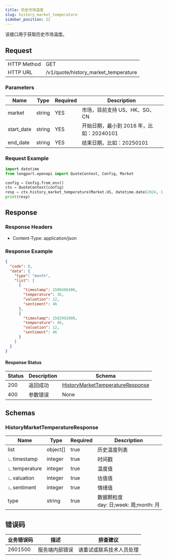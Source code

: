 ```yaml
---
title: 历史市场温度
slug: history_market_temperature
sidebar_position: 22
---
```


该接口用于获取历史市场温度。

<SDKLinks module="quote" klass="QuoteContext" method="history_market_temperature" />

## Request

<table className="http-basic">
<tbody>
<tr><td className="http-basic-key">HTTP Method</td><td>GET</td></tr>
<tr><td className="http-basic-key">HTTP URL</td><td>/v1/quote/history_market_temperature</td></tr>
</tbody>
</table>

### Parameters

| Name       | Type   | Required | Description                           |
|------------|--------|----------|---------------------------------------|
| market     | string | YES      | 市场，目前支持 US、HK、SG、CN             |
| start_date | string | YES      | 开始日期，最小到 2016 年，比如：20240101 |
| end_date   | string | YES      | 结束日期，比如：20250101                |

### Request Example

```python
import datetime
from longport.openapi import QuoteContext, Config, Market

config = Config.from_env()
ctx = QuoteContext(config)
resp = ctx.history_market_temperature(Market.US, datetime.date(2024, 1, 1), datetime.date(2025, 1, 1))
print(resp)
```

## Response

### Response Headers

- Content-Type: application/json

### Response Example

```json
{
  "code": 0,
  "data": {
    "type": "month",
    "list": [
      {
        "timestamp": 1580486400,
        "temperature": 36,
        "valuation": 12,
        "sentiment": 46
      },
      {
        "timestamp": 1582992000,
        "temperature": 46,
        "valuation": 12,
        "sentiment": 46
      }
    ]
  }
}
```

#### Response Status

| Status | Description | Schema                                                                   |
|--------|-------------|--------------------------------------------------------------------------|
| 200    | 返回成功    | [HistoryMarketTemperatureResponse](#history_market_temperature_response) |
| 400    | 参数错误    | None                                                                     |

<aside className="success">
</aside>

## Schemas

### HistoryMarketTemperatureResponse

<a id="history_market_temperature_response"></a>

| Name         | Type     | Required | Description                                 |
|--------------|----------|----------|---------------------------------------------|
| list         | object[] | true     | 历史温度列表                                |
| ∟timestamp   | integer  | true     | 时间戳                                      |
| ∟temperature | integer  | true     | 温度值                                      |
| ∟valuation   | integer  | true     | 估值值                                      |
| ∟sentiment   | integer  | true     | 情绪值                                      |
| type         | string   | true     | 数据颗粒度 <br />day: 日;week: 周;month: 月 |
## 错误码

| 业务错误码 | 描述           | 排查建议                 |
|------------|--------------|----------------------|
| 2601500    | 服务端内部错误 | 请重试或联系技术人员处理 |
